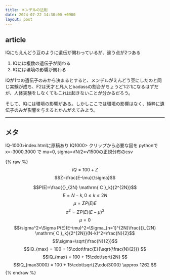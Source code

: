 ```yaml
---
title: メンデルの法則
date: 2024-07-22 14:30:00 +0900
layout: post
---
```


## article

IQにもえんどう豆のように遺伝が関わっているが、違う点が2つある
1. IQには複数の遺伝子が関わる
2. IQには環境の影響が関わる

IQが1つの遺伝子のみから決まるとすると、メンデルがえんどう豆にしたのと同じ実験が成ち、F2は天才と凡人とbadassの割合がちょうど1:2:1になるはずだが、人体実験をしなくてもこれは起きないことが分かるだろう。

そして、IQには環境の影響がある。しかしここでは環境の影響はなく、純粋に遺伝子のみが影響を与えるとかんがえてみよう。

<hr>

## メタ


IQ-1000>index.htmlに原稿あり
IQ1000> クリップから必要な図を
pythonでx=-3000,3000 で mu=0, sigma=√N/2=√1500の正規分布のcsv

{% raw %}
$$IQ=100+Z$$ 
$$Z=\frac{E-\mu}{\sigma}$$

$$P(E)=\frac{{}_{2N} \mathrm{ C }_k}{2^{2N}}$$
$$E=N-k,0\le k \le2N$$
$$\mu=\Sigma P(E)E$$
$$\sigma^2=\Sigma P(E)(E-\mu)^2$$
$$\mu=0$$
$$\sigma^2=\Sigma P(E)(E-\mu)^2=\Sigma_{n=1}^{2N}\frac{{}_{2N} \mathrm{ C }_k}{2^{2N}}(N-k)^2=\frac{N}{2}$$
$$\sigma=\sqrt{\frac{N}{2}}$$
$$IQ_{max} = 100 + 15\cdot\frac{E}{\sqrt{\frac{N}{2}}}  $$
$$IQ_{max} = 100 + 15\cdot\sqrt{2N}  $$
$$IQ_{max3000} = 100 + 15\cdot\sqrt{2\cdot3000} \approx 1262  $$
{% endraw %}
